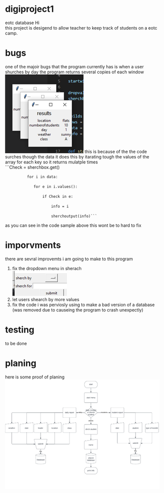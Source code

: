 # digiproject1
eotc database
Hi  
this project is desigend to allow teacher to keep track of students on a eotc camp.  
# bugs
one of the majoir bugs that the program currently has is when a user shurches by day the program returns several copies of each window 
![imag](readmedata/suerachbydaybug.PNG)
this is because of the the code surches though the data it does this by itarating tough the values of the array for each key so it returns mulatple times   
         ```Check = sherchbox.get()  
         
              for i in data:      
              
                 for e in i.values():  
                 
                     if Check in e: 
                     
                         info = i  
                         
                         sherchoutput(info)```  
as you can see in the code sample above this wont be to hard to fix   

# imporvments
there are sevral improvemts i am going to make to this program 
1. fix the dropdown menu in sherach   
![img](readmedata/dropdownprob.PNG) 
2. let users shearch by more values
3. fix the code i was perviosly using to make a bad version of a database (was removed due to causeing the program to crash unexpectly)

# testing
to be done

# planing 
here is some proof of planing
![flow](readmedata/flow.png)

